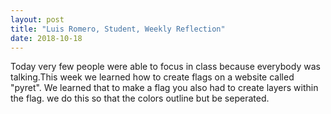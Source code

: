 ```yaml
---
layout: post
title: "Luis Romero, Student, Weekly Reflection"
date: 2018-10-18
---
```


Today very few people were able to focus in class because everybody was talking.This week we learned how to create flags on a website called "pyret". We learned that to make a flag you also had to create layers within the flag. we do this so that the colors outline but be seperated.

